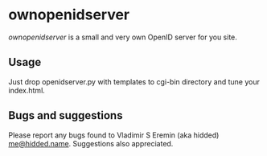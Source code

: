 ownopenidserver
===============

*ownopenidserver* is a small and very own OpenID server for you site.


Usage
-----
Just drop openidserver.py with templates to cgi-bin directory and tune your index.html.


Bugs and suggestions
--------------------

Please report any bugs found to Vladimir S Eremin (aka hidded) <me@hidded.name>.
Suggestions also appreciated.
